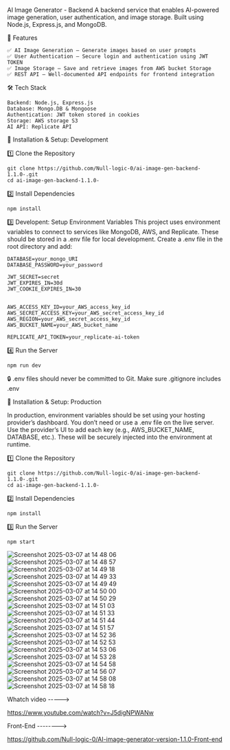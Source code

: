 AI Image Generator - Backend
A backend service that enables AI-powered image generation, user authentication, and image storage. Built using Node.js, Express.js, and MongoDB.

📌 Features
    
    ✅ AI Image Generation – Generate images based on user prompts
    ✅ User Authentication – Secure login and authentication using JWT TOKEN
    ✅ Image Storage – Save and retrieve images from AWS bucket Storage
    ✅ REST API – Well-documented API endpoints for frontend integration

🛠 Tech Stack
    
    Backend: Node.js, Express.js
    Database: Mongo.DB & Mongoose
    Authentication: JWT token stored in cookies
    Storage: AWS storage S3
    AI API: Replicate API

🚀 Installation & Setup: Development

1️⃣ Clone the Repository

    git clone https://github.com/Null-logic-0/ai-image-gen-backend-1.1.0-.git
    cd ai-image-gen-backend-1.1.0-

2️⃣ Install Dependencies

    npm install
3️⃣ Developent: Setup Environment Variables 
This project uses environment variables to connect to services like MongoDB, AWS, and Replicate. These should be stored in a .env file for local development.
Create a .env file in the root directory and add:

 
    DATABASE=your_mongo_URI
    DATABASE_PASSWORD=your_password
    
    JWT_SECRET=secret
    JWT_EXPIRES_IN=30d
    JWT_COOKIE_EXPIRES_IN=30
    
    
    AWS_ACCESS_KEY_ID=your_AWS_access_key_id
    AWS_SECRET_ACCESS_KEY=your_AWS_secret_access_key_id
    AWS_REGION=your_AWS_secret_access_key_id
    AWS_BUCKET_NAME=your_AWS_bucket_name
    
    REPLICATE_API_TOKEN=your_replicate-ai-token

4️⃣ Run the Server

    npm run dev

🔒 .env files should never be committed to Git. Make sure .gitignore includes .env

🚀 Installation & Setup: Production

In production, environment variables should be set using your hosting provider’s dashboard. You don’t need or use a .env file on the live server.
Use the provider’s UI to add each key (e.g., AWS_BUCKET_NAME, DATABASE, etc.).
These will be securely injected into the environment at runtime.

1️⃣ Clone the Repository

    git clone https://github.com/Null-logic-0/ai-image-gen-backend-1.1.0-.git
    cd ai-image-gen-backend-1.1.0-

2️⃣ Install Dependencies

    npm install

3️⃣ Run the Server

    npm start

![Screenshot 2025-03-07 at 14 48 06](https://github.com/user-attachments/assets/3c05668e-cfbf-415e-a5c9-6aff19e5e0ce)
![Screenshot 2025-03-07 at 14 48 57](https://github.com/user-attachments/assets/84b8f889-3b2a-4b49-bc19-fe57a07439f7)
![Screenshot 2025-03-07 at 14 49 18](https://github.com/user-attachments/assets/e5f9aff9-5fdd-4cbb-99fd-74c5c69fad99)
![Screenshot 2025-03-07 at 14 49 33](https://github.com/user-attachments/assets/66b52d0d-fce2-43d1-90a9-9f655c5e63e5)
![Screenshot 2025-03-07 at 14 49 49](https://github.com/user-attachments/assets/31d0c7d2-1167-4561-b761-8dcaf79dfadc)
![Screenshot 2025-03-07 at 14 50 00](https://github.com/user-attachments/assets/3eb05b8a-2fcf-4106-a9f7-b16501d15326)
![Screenshot 2025-03-07 at 14 50 29](https://github.com/user-attachments/assets/e519aa7b-cfac-47f4-8ae3-298583727f7f)
![Screenshot 2025-03-07 at 14 51 03](https://github.com/user-attachments/assets/b45b89af-979d-43a1-8187-303e698986fc)
![Screenshot 2025-03-07 at 14 51 33](https://github.com/user-attachments/assets/dd94603c-5636-453f-b34f-5324c49851ac)
![Screenshot 2025-03-07 at 14 51 44](https://github.com/user-attachments/assets/437a7933-46c8-489f-bbb1-0b7c8510e4fd)
![Screenshot 2025-03-07 at 14 51 57](https://github.com/user-attachments/assets/0deab147-94b1-4e30-892a-200c47edf84d)
![Screenshot 2025-03-07 at 14 52 36](https://github.com/user-attachments/assets/6c668d6d-5b59-4147-93c3-4bea00ffb32c)
![Screenshot 2025-03-07 at 14 52 53](https://github.com/user-attachments/assets/38d2646f-7da1-40f7-af80-71356bb355d1)
![Screenshot 2025-03-07 at 14 53 06](https://github.com/user-attachments/assets/281a75bf-40af-406c-94e6-1f6ee996cc4b)
![Screenshot 2025-03-07 at 14 53 28](https://github.com/user-attachments/assets/18e06563-121e-4ec9-8fd7-94cb0d0ed292)
![Screenshot 2025-03-07 at 14 54 58](https://github.com/user-attachments/assets/e0471684-af95-455e-9644-a94b71b917ec)
![Screenshot 2025-03-07 at 14 56 07](https://github.com/user-attachments/assets/792e3fee-eba4-4b27-b39e-498f6c6cee7c)
![Screenshot 2025-03-07 at 14 58 08](https://github.com/user-attachments/assets/fc501070-41be-4352-ac0c-0f8f9308adf5)
![Screenshot 2025-03-07 at 14 58 18](https://github.com/user-attachments/assets/24ae95ee-3026-4560-892e-5bd7ae4edc8d)

Whatch video -----> 

https://www.youtube.com/watch?v=J5digNPWANw



Front-End -------->

https://github.com/Null-logic-0/AI-image-generator-version-1.1.0-Front-end
